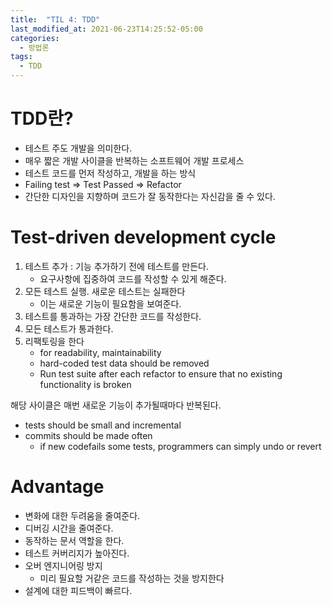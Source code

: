 ```yaml
---
title:  "TIL 4: TDD"
last_modified_at: 2021-06-23T14:25:52-05:00
categories:
  - 방법론
tags:
  - TDD
---
```


# TDD란? 

- 테스트 주도 개발을 의미한다.
- 매우 짧은 개발 사이클을 반복하는 소프트웨어 개발 프로세스
- 테스트 코드를 먼저 작성하고, 개발을 하는 방식
- Failing test ⇒ Test Passed ⇒ Refactor
- 간단한 디자인을 지향하며 코드가 잘 동작한다는 자신감을 줄 수 있다.

# Test-driven development cycle

1. 테스트 추가 : 기능 추가하기 전에 테스트를 만든다.
    - 요구사항에 집중하여 코드를 작성할 수 있게 해준다.
2. 모든 테스트 실행. 새로운 테스트는 실패한다
    - 이는 새로운 기능이 필요함을 보여준다.
3. 테스트를 통과하는 가장 간단한 코드를 작성한다.
4. 모든 테스트가 통과한다.
5. 리팩토링을 한다
    - for readability, maintainability
    - hard-coded test data should be removed
    - Run test suite after each refactor to ensure that no existing functionality is broken

해당 사이클은 매번 새로운 기능이 추가될때마다 반복된다.

- tests should be small and incremental
- commits should be made often
    - if new codefails some tests, programmers can simply undo or revert

# Advantage

- 변화에 대한 두려움을 줄여준다.
- 디버깅 시간을 줄여준다.
- 동작하는 문서 역할을 한다.
- 테스트 커버리지가 높아진다.
- 오버 엔지니어링 방지
    - 미리 필요할 거같은 코드를 작성하는 것을 방지한다
- 설계에 대한 피드백이 빠르다.